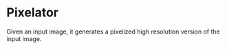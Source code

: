 # Pixelator
Given an input image, it generates a pixelized high resolution version of the input image. 

